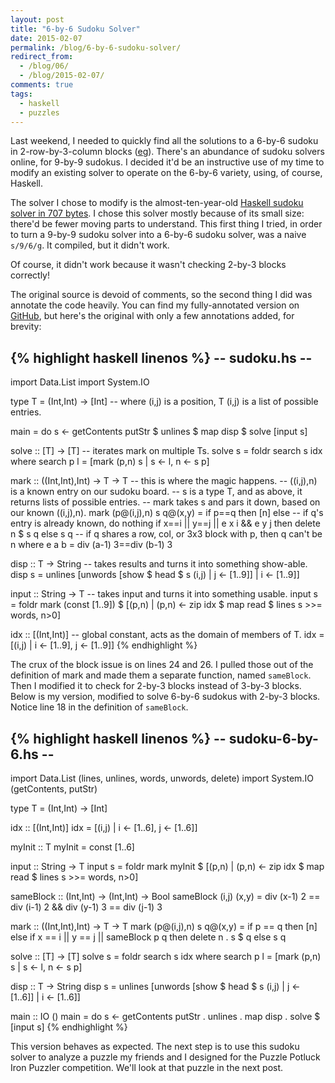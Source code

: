 ```yaml
---
layout: post
title: "6-by-6 Sudoku Solver"
date: 2015-02-07
permalink: /blog/6-by-6-sudoku-solver/
redirect_from:
  - /blog/06/
  - /blog/2015-02-07/
comments: true
tags:
  - haskell
  - puzzles
---
```


Last weekend, I needed to quickly find all the solutions to a 6-by-6 sudoku in 2-row-by-3-column blocks
([eg](http://www.google.com/search?q=6+by+6+sudoku)).
There's an abundance of sudoku solvers online, for 9-by-9 sudokus.
I decided it'd be an instructive use of my time to modify an existing solver to operate on the 6-by-6 variety, using, of course, Haskell.

<!--break-->

The solver I chose to modify is the almost-ten-year-old [Haskell sudoku solver in 707 bytes][1].
I chose this solver mostly because of its small size: there'd be fewer moving parts to understand.
This first thing I tried, in order to turn a 9-by-9 sudoku solver into a 6-by-6 sudoku solver, was a naive `s/9/6/g`.
It compiled, but it didn't work.

  [1]: http://web.math.unifi.it/~maggesi/haskell_sudoku_solver.html

Of course, it didn't work because it wasn't checking 2-by-3 blocks correctly!

The original source is devoid of comments, so the second thing I did was annotate the code heavily.
You can find my fully-annotated version on [GitHub][2], but here's the original with only a few annotations added, for brevity:

  [2]: http://github.com/friedbrice/Haskell/blob/master/sudoku.hs

{% highlight haskell linenos %}
-- sudoku.hs --
---------------
import Data.List
import System.IO

type T = (Int,Int) -> [Int]
-- where (i,j) is a position, T (i,j) is a list of possible entries.

main = do
  s <- getContents
  putStr $ unlines $ map disp $ solve [input s]

solve :: [T] -> [T]
-- iterates mark on multiple Ts.
solve s = foldr search s idx where
    search p l = [mark (p,n) s | s <- l, n <- s p]

mark :: ((Int,Int),Int) -> T -> T
-- this is where the magic happens.
-- ((i,j),n) is a known entry on our sudoku board.
-- s is a type T, and as above, it returns lists of possible entries.
-- mark takes s and pars it down, based on our known ((i,j),n).
mark (p@(i,j),n) s q@(x,y) =
  if p==q then [n] else
  -- if q's entry is already known, do nothing
  if x==i || y==j || e x i && e y j then delete n $ s q else s q
  -- if q shares a row, col, or 3x3 block with p, then q can't be n
  where e a b = div (a-1) 3==div (b-1) 3

disp :: T -> String
-- takes results and turns it into something show-able.
disp s  = unlines [unwords [show $ head $ s (i,j) | j <- [1..9]] | i <- [1..9]]

input :: String -> T
-- takes input and turns it into something usable.
input s = foldr mark (const [1..9]) $
  [(p,n) | (p,n) <- zip idx $ map read $ lines s >>= words, n>0]

idx :: [(Int,Int)]
-- global constant, acts as the domain of members of T.
idx = [(i,j) | i <- [1..9], j <- [1..9]]
{% endhighlight %}

The crux of the block issue is on lines 24 and 26.
I pulled those out of the definition of mark and made them a separate function, named
`sameBlock`.
Then I modified it to check for 2-by-3 blocks instead of 3-by-3 blocks.
Below is my version, modified to solve 6-by-6 sudokus with 2-by-3 blocks.
Notice line 18 in the definition of `sameBlock`.

{% highlight haskell linenos %}
-- sudoku-6-by-6.hs --
----------------------
import Data.List (lines, unlines, words, unwords, delete)
import System.IO (getContents, putStr)

type T = (Int,Int) -> [Int]

idx :: [(Int,Int)]
idx = [(i,j) | i <- [1..6], j <- [1..6]]

myInit :: T
myInit = const [1..6]

input :: String -> T
input s = foldr mark myInit $
  [(p,n) | (p,n) <- zip idx $ map read $ lines s >>= words, n>0]

sameBlock :: (Int,Int) -> (Int,Int) -> Bool
sameBlock (i,j) (x,y) =
  div (x-1) 2 == div (i-1) 2 && div (y-1) 3 == div (j-1) 3

mark :: ((Int,Int),Int) -> T -> T
mark (p@(i,j),n) s q@(x,y) =
  if p == q then [n]
  else if x == i || y == j || sameBlock p q then delete n . s $ q
  else s q

solve :: [T] -> [T]
solve s = foldr search s idx
  where search p l = [mark (p,n) s | s <- l, n <- s p]

disp :: T -> String
disp s  = unlines [unwords [show $ head $ s (i,j) | j <- [1..6]] | i <- [1..6]]

main :: IO ()
main = do
  s <- getContents
  putStr . unlines . map disp . solve $ [input s]
{% endhighlight %}

This version behaves as expected.
The next step is to use this sudoku solver to analyze a puzzle my friends and I designed for the Puzzle Potluck Iron Puzzler competition.
We'll look at that puzzle in the next post.
